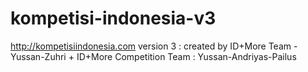 kompetisi-indonesia-v3
======================

http://kompetisiindonesia.com version 3 : created by ID+More Team - Yussan-Zuhri + ID+More Competition Team : Yussan-Andriyas-Pailus
